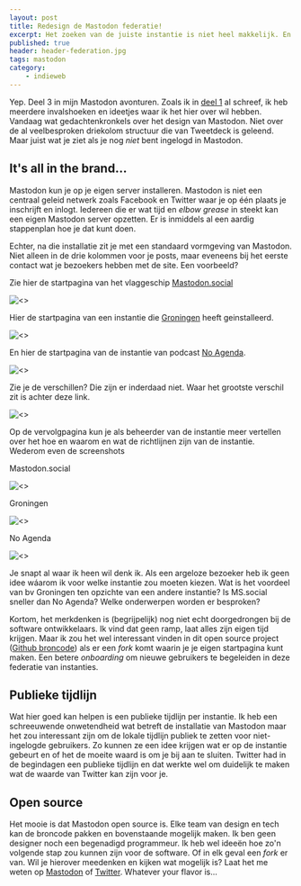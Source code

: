```yaml
---
layout: post
title: Redesign de Mastodon federatie!
excerpt: Het zoeken van de juiste instantie is niet heel makkelijk. En de software maakt het nog ingewikkelder...
published: true
header: header-federation.jpg
tags: mastodon
category: 
    - indieweb
---
```

Yep. Deel 3 in mijn Mastodon avonturen. Zoals ik in [deel 1](/Mastodon) al schreef, ik heb meerdere invalshoeken en ideetjes waar ik het hier over wil hebben. Vandaag wat gedachtenkronkels over het design van Mastodon. Niet over de al veelbesproken driekolom structuur die van Tweetdeck is geleend. Maar juist wat je ziet als je nog *niet* bent ingelogd in Mastodon. 

## It's all in the brand...

Mastodon kun je op je eigen server installeren. Mastodon is niet een centraal geleid netwerk zoals Facebook en Twitter waar je op één plaats je inschrijft en inlogt. Iedereen die er wat tijd en *elbow grease* in steekt kan een eigen Mastodon server opzetten. Er is inmiddels al een aardig stappenplan hoe je dat kunt doen.

Echter, na die installatie zit je met een standaard vormgeving van Mastodon. Niet alleen in de drie kolommen voor je posts, maar eveneens bij het eerste contact wat je bezoekers hebben met de site. Een voorbeeld?

Zie hier de startpagina van het vlaggeschip [Mastodon.social](http://mastodon.social/)

![<>](/images/groningen.png "Groningen")

Hier de startpagina van een instantie die [Groningen](https://mastodon.groningendigitalcity.com/) heeft geinstalleerd.

![<>](/images/mssocial.png "MS Social")

En hier de startpagina van de instantie van podcast [No Agenda](https://noagendasocial.com/). 

![<>](/images/nosocial.png "MS Social")


Zie je de verschillen? Die zijn er inderdaad niet. Waar het grootste verschil zit is achter deze link.

![<>](/images/about.png "about link")

Op de vervolgpagina kun je als beheerder van de instantie meer vertellen over het hoe en waarom en wat de richtlijnen zijn van de instantie. Wederom even de screenshots

Mastodon.social

![<>](/images/over-mss.png "about link")

Groningen

![<>](/images/over-groningen.png "about link")

No Agenda

![<>](/images/over-noagenda.png "about link")

Je snapt al waar ik heen wil denk ik. Als een argeloze bezoeker heb ik geen idee wáarom ik voor welke instantie zou moeten kiezen. Wat is het voordeel van bv Groningen ten opzichte van een andere instantie? Is MS.social sneller dan No Agenda? Welke onderwerpen worden er besproken? 

Kortom, het merkdenken is (begrijpelijk) nog niet echt doorgedrongen bij de software ontwikkelaars. Ik vind dat geen ramp, laat alles zijn eigen tijd krijgen. Maar ik zou het wel interessant vinden in dit open source project ([Github broncode](https://github.com/tootsuite/mastodon)) als er een *fork* komt waarin je je eigen startpagina kunt maken. Een betere *onboarding* om nieuwe gebruikers te begeleiden in deze federatie van instanties. 

## Publieke tijdlijn

Wat hier goed kan helpen is een publieke tijdlijn per instantie. Ik heb een schreeuwende onwetendheid wat betreft de installatie van Mastodon maar het zou interessant zijn om de lokale tijdlijn publiek te zetten voor niet-ingelogde gebruikers. Zo kunnen ze een idee krijgen wat er op de instantie gebeurt en of het de moeite waard is om je bij aan te sluiten. Twitter had in de begindagen een publieke tijdlijn en dat werkte wel om duidelijk te maken wat de waarde van Twitter kan zijn voor je. 


## Open source

Het mooie is dat Mastodon open source is. Elke team van design en tech kan de broncode pakken en bovenstaande mogelijk maken. Ik ben geen designer noch een begenadigd programmeur. Ik heb wel ideeën hoe zo'n volgende stap zou kunnen zijn voor de software. Of in elk geval een *fork* er van. Wil je hierover meedenken en kijken wat mogelijk is? Laat het me weten op [Mastodon](https://mastodon.social/@frankmeeuwsen/) of [Twitter](https://twitter.com/frankmeeuwsen/). Whatever your flavor is...